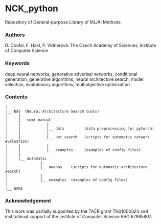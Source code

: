 # NCK_python 

Repository of General-purpose Library of ML/AI Methods.

### Authors 
D. Coufal, F. Hakl, P. Vidnerová. 
The Czech Academy of Sciences, Institute of Computer Science

### Keywords 
deep neural networks, generative adverisal networks, conditional generation, generative algorithms, neural architecture search, model selection, evolutionary algorithms, multiobjective optimisation

### Contents
```
|
|__ NAS  (Neural Architecture Search tools) 
|     |
|     |__ semi_manual   
|     |            |
|     |            |__ data         (data preprocessing for pytorch) 
|     |            |
|     |            |__ net_search   (scripts for automatic network evaluation)
|     |            |
|     |            |__ examples     (examples of config files)
|     |
|     |__ automatic 
|               |
|               |__ ananas    (scripts for automatic architecture search)
|               |
|               |__ examples  (examples of config files)
|                
|__ GANs 

```

### Acknowledgement
This work was partially supported by the TAČR grant TN01000024 and institutional support of the Institute of Computer Science RVO 67985807.
